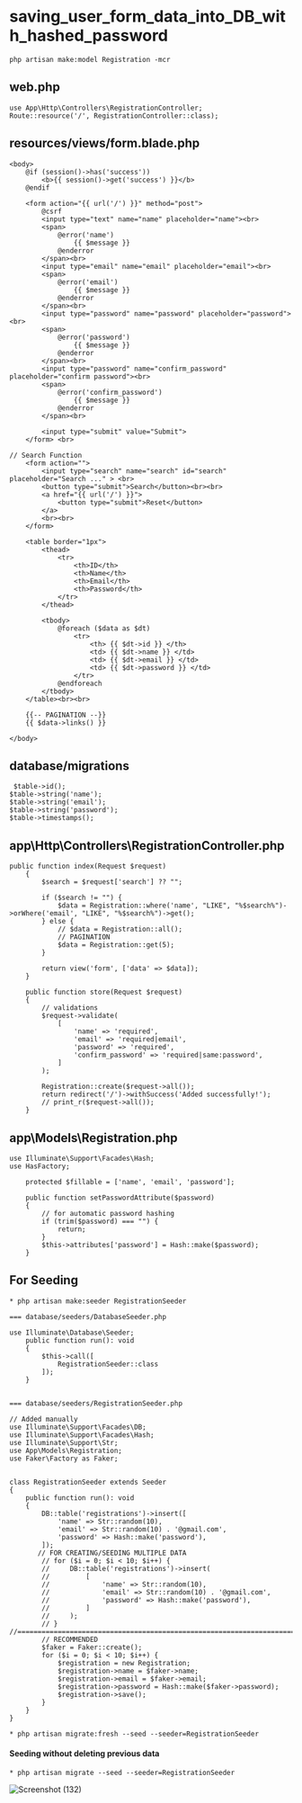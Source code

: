 # saving_user_form_data_into_DB_with_hashed_password

`php artisan make:model Registration -mcr`

## web.php
```
use App\Http\Controllers\RegistrationController;
Route::resource('/', RegistrationController::class);
```
## resources/views/form.blade.php
```
<body>
    @if (session()->has('success'))
        <b>{{ session()->get('success') }}</b>
    @endif
    
    <form action="{{ url('/') }}" method="post">
        @csrf
        <input type="text" name="name" placeholder="name"><br>
        <span>
            @error('name')
                {{ $message }}
            @enderror
        </span><br>
        <input type="email" name="email" placeholder="email"><br>
        <span>
            @error('email')
                {{ $message }}
            @enderror
        </span><br>
        <input type="password" name="password" placeholder="password"><br>
        <span>
            @error('password')
                {{ $message }}
            @enderror
        </span><br>
        <input type="password" name="confirm_password" placeholder="confirm password"><br>
        <span>
            @error('confirm_password')
                {{ $message }}
            @enderror
        </span><br>

        <input type="submit" value="Submit">
    </form> <br>

// Search Function
    <form action="">
        <input type="search" name="search" id="search" placeholder="Search ..." > <br>
        <button type="submit">Search</button><br><br>
        <a href="{{ url('/') }}">
            <button type="submit">Reset</button>
        </a>
        <br><br>
    </form>

    <table border="1px">
        <thead>
            <tr>
                <th>ID</th>
                <th>Name</th>
                <th>Email</th>
                <th>Password</th>
            </tr>
        </thead>

        <tbody>
            @foreach ($data as $dt)
                <tr>
                    <th> {{ $dt->id }} </th>
                    <td> {{ $dt->name }} </td>
                    <td> {{ $dt->email }} </td>
                    <td> {{ $dt->password }} </td>
                </tr>
            @endforeach
        </tbody>
    </table><br><br>

    {{-- PAGINATION --}}
    {{ $data->links() }}

</body>
```
## database/migrations
```
 $table->id();
$table->string('name');
$table->string('email');
$table->string('password');
$table->timestamps();
```
## app\Http\Controllers\RegistrationController.php
```
public function index(Request $request)
    {
        $search = $request['search'] ?? "";

        if ($search != "") {
            $data = Registration::where('name', "LIKE", "%$search%")->orWhere('email', "LIKE", "%$search%")->get();
        } else {
            // $data = Registration::all();
            // PAGINATION
            $data = Registration::get(5);
        }

        return view('form', ['data' => $data]);
    }

    public function store(Request $request)
    {
        // validations
        $request->validate(
            [
                'name' => 'required',
                'email' => 'required|email',
                'password' => 'required',
                'confirm_password' => 'required|same:password',
            ]
        );

        Registration::create($request->all());
        return redirect('/')->withSuccess('Added successfully!');
        // print_r($request->all());
    }
```
## app\Models\Registration.php
```
use Illuminate\Support\Facades\Hash;
use HasFactory;

    protected $fillable = ['name', 'email', 'password'];

    public function setPasswordAttribute($password)
    {
        // for automatic password hashing 
        if (trim($password) === "") {
            return;
        }
        $this->attributes['password'] = Hash::make($password);
    }
```
## For Seeding
``` * php artisan make:seeder RegistrationSeeder ```

```
=== database/seeders/DatabaseSeeder.php

use Illuminate\Database\Seeder;
    public function run(): void
    {
        $this->call([
            RegistrationSeeder::class
        ]);
    }


=== database/seeders/RegistrationSeeder.php

// Added manually
use Illuminate\Support\Facades\DB;
use Illuminate\Support\Facades\Hash;
use Illuminate\Support\Str;
use App\Models\Registration;
use Faker\Factory as Faker;


class RegistrationSeeder extends Seeder
{
    public function run(): void
    {
        DB::table('registrations')->insert([
            'name' => Str::random(10),
            'email' => Str::random(10) . '@gmail.com',
            'password' => Hash::make('password'),
        ]);
       // FOR CREATING/SEEDING MULTIPLE DATA
        // for ($i = 0; $i < 10; $i++) {
        //     DB::table('registrations')->insert(
        //         [
        //             'name' => Str::random(10),
        //             'email' => Str::random(10) . '@gmail.com',
        //             'password' => Hash::make('password'),
        //         ]
        //     );
        // }
//================================================================================================================================
        // RECOMMENDED
        $faker = Faker::create();
        for ($i = 0; $i < 10; $i++) {
            $registration = new Registration;
            $registration->name = $faker->name;
            $registration->email = $faker->email;
            $registration->password = Hash::make($faker->password);
            $registration->save();
        }
    }
}
```

`* php artisan migrate:fresh --seed --seeder=RegistrationSeeder`
#### Seeding without deleting previous data
`* php artisan migrate --seed --seeder=RegistrationSeeder`

![Screenshot (132)](https://github.com/Krish123-lang/form_data_into_DB_with_hashed_password_and_seeding_search/assets/56486342/1c8cacd5-5d15-467a-9eb5-a7e7615a5a8a)
